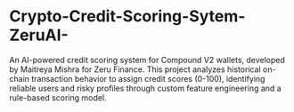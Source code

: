 # Crypto-Credit-Scoring-Sytem-ZeruAI-
An AI-powered credit scoring system for Compound V2 wallets, developed by Maitreya Mishra for Zeru Finance. This project analyzes historical on-chain transaction behavior to assign credit scores (0-100), identifying reliable users and risky profiles through custom feature engineering and a rule-based scoring model.
